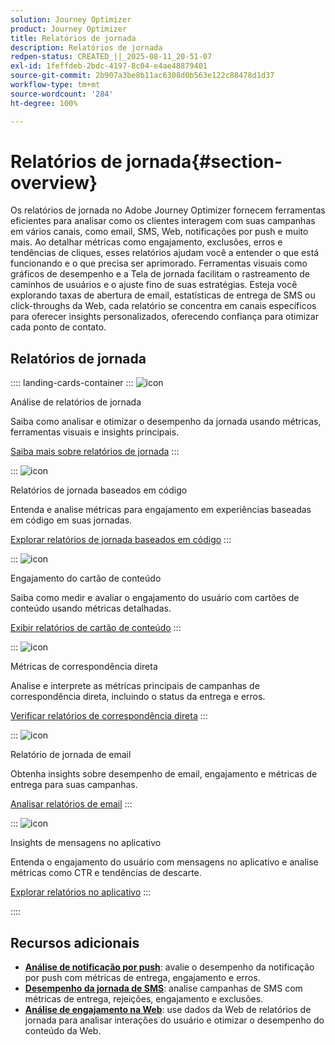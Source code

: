 ```yaml
---
solution: Journey Optimizer
product: Journey Optimizer
title: Relatórios de jornada
description: Relatórios de jornada
redpen-status: CREATED_||_2025-08-11_20-51-07
exl-id: 1feffdeb-2bdc-4197-8c04-e4ae48879401
source-git-commit: 2b907a3be8b11ac6308d0b563e122c88478d1d37
workflow-type: tm+mt
source-wordcount: '284'
ht-degree: 100%

---
```


# Relatórios de jornada{#section-overview}

Os relatórios de jornada no Adobe Journey Optimizer fornecem ferramentas eficientes para analisar como os clientes interagem com suas campanhas em vários canais, como email, SMS, Web, notificações por push e muito mais. Ao detalhar métricas como engajamento, exclusões, erros e tendências de cliques, esses relatórios ajudam você a entender o que está funcionando e o que precisa ser aprimorado. Ferramentas visuais como gráficos de desempenho e a Tela de jornada facilitam o rastreamento de caminhos de usuários e o ajuste fino de suas estratégias. Esteja você explorando taxas de abertura de email, estatísticas de entrega de SMS ou click-throughs da Web, cada relatório se concentra em canais específicos para oferecer insights personalizados, oferecendo confiança para otimizar cada ponto de contato.

## Relatórios de jornada

:::: landing-cards-container
:::
![icon](https://cdn.experienceleague.adobe.com/icons/chart-line.svg)

Análise de relatórios de jornada

Saiba como analisar e otimizar o desempenho da jornada usando métricas, ferramentas visuais e insights principais.

[Saiba mais sobre relatórios de jornada](../using/reports/journey-global-report-cja.md)
:::

:::
![icon](https://cdn.experienceleague.adobe.com/icons/code-branch.svg)

Relatórios de jornada baseados em código

Entenda e analise métricas para engajamento em experiências baseadas em código em suas jornadas.

[Explorar relatórios de jornada baseados em código](../using/reports/journey-global-report-cja-code.md)
:::

:::
![icon](https://cdn.experienceleague.adobe.com/icons/puzzle-piece.svg)

Engajamento do cartão de conteúdo

Saiba como medir e avaliar o engajamento do usuário com cartões de conteúdo usando métricas detalhadas.

[Exibir relatórios de cartão de conteúdo](../using/reports/journey-global-report-cja-content.md)
:::

:::
![icon](https://cdn.experienceleague.adobe.com/icons/envelope.svg)

Métricas de correspondência direta

Analise e interprete as métricas principais de campanhas de correspondência direta, incluindo o status da entrega e erros.

[Verificar relatórios de correspondência direta](../using/reports/journey-global-report-cja-direct.md)
:::

:::
![icon](https://cdn.experienceleague.adobe.com/icons/envelope-open.svg)

Relatório de jornada de email

Obtenha insights sobre desempenho de email, engajamento e métricas de entrega para suas campanhas.

[Analisar relatórios de email](../using/reports/journey-global-report-cja-email.md)
:::

:::
![icon](https://cdn.experienceleague.adobe.com/icons/mobile.svg)

Insights de mensagens no aplicativo

Entenda o engajamento do usuário com mensagens no aplicativo e analise métricas como CTR e tendências de descarte.

[Explorar relatórios no aplicativo](../using/reports/journey-global-report-cja-inapp.md)
:::

::::


## Recursos adicionais

- **[Análise de notificação por push](../using/reports/journey-global-report-cja-push.md)**: avalie o desempenho da notificação por push com métricas de entrega, engajamento e erros.
- **[Desempenho da jornada de SMS](../using/reports/journey-global-report-cja-sms.md)**: analise campanhas de SMS com métricas de entrega, rejeições, engajamento e exclusões.
- **[Análise de engajamento na Web](../using/reports/journey-global-report-cja-web.md)**: use dados da Web de relatórios de jornada para analisar interações do usuário e otimizar o desempenho do conteúdo da Web.
